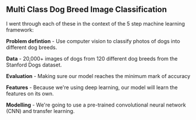 ## Multi Class Dog Breed Image Classification 
I went through each of these in the context of the 5 step machine learning framework:

**Problem defintion** - Use computer vision to classify photos of dogs into different dog breeds.

**Data** - 20,000+ images of dogs from 120 different dog breeds from the Stanford Dogs dataset.

**Evaluation** - Making sure our model reaches the minimum mark of accuracy

**Features** - Because we're using deep learning, our model will learn the features on its own.

**Modelling** - We're going to use a pre-trained convolutional neural network (CNN) and transfer learning.


